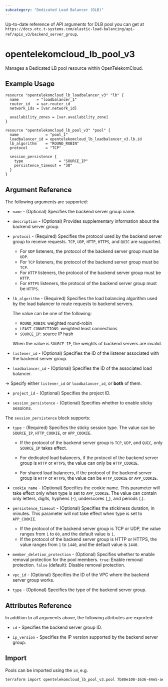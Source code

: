```yaml
---
subcategory: "Dedicated Load Balancer (DLB)"
---
```


Up-to-date reference of API arguments for DLB pool you can get at
`https://docs.otc.t-systems.com/elastic-load-balancing/api-ref/apis_v3/backend_server_group`.

# opentelekomcloud_lb_pool_v3

Manages a Dedicated LB pool resource within OpenTelekomCloud.

## Example Usage

```hcl
resource "opentelekomcloud_lb_loadbalancer_v3" "lb" {
  name        = "loadbalancer_1"
  router_id   = var.router_id
  network_ids = [var.network_id]

  availability_zones = [var.availability_zone]
}

resource "opentelekomcloud_lb_pool_v3" "pool" {
  name            = "pool_1"
  loadbalancer_id = opentelekomcloud_lb_loadbalancer_v3.lb.id
  lb_algorithm    = "ROUND_ROBIN"
  protocol        = "TCP"

  session_persistence {
    type                = "SOURCE_IP"
    persistence_timeout = "30"
  }
}

```

## Argument Reference

The following arguments are supported:

* `name` - (Optional) Specifies the backend server group name.

* `description` - (Optional) Provides supplementary information about the backend server group.

* `protocol` - (Required) Specifies the protocol used by the backend server group to receive requests.
  `TCP`, `UDP`, `HTTP`, `HTTPS`, and `QUIC` are supported.

  * For `UDP` listeners, the protocol of the backend server group must be `UDP`.
  * For `TCP` listeners, the protocol of the backend server group must be `TCP`.
  * For `HTTP` listeners, the protocol of the backend server group must be `HTTP`.
  * For `HTTPS` listeners, the protocol of the backend server group must be `HTTPS`.

* `lb_algorithm` - (Required) Specifies the load balancing algorithm used by the load balancer to route requests to backend servers.

  The value can be one of the following:
  * `ROUND_ROBIN`: weighted round-robin
  * `LEAST_CONNECTIONS`: weighted least connections
  * `SOURCE_IP`: source IP hash

  When the value is `SOURCE_IP`, the weights of backend servers are invalid.

* `listener_id` - (Optional) Specifies the ID of the listener associated with the backend server group.

* `loadbalancer_id` - (Optional) Specifies the ID of the associated load balancer.

-> Specify either `listener_id` or `loadbalancer_id`, or **both** of them.

* `project_id` - (Optional) Specifies the project ID.

* `session_persistence` - (Optional) Specifies whether to enable sticky sessions.

The `session_persistence` block supports:

* `type` - (Required) Specifies the sticky session type. The value can be `SOURCE_IP`, `HTTP_COOKIE`, or `APP_COOKIE`.

  * If the protocol of the backend server group is `TCP`, `UDP`, and `QUIC`, only `SOURCE_IP` takes effect.

  * For dedicated load balancers, if the protocol of the backend server group is `HTTP` or `HTTPS`, the value can only be `HTTP_COOKIE`.

  * For shared load balancers, if the protocol of the backend server group is `HTTP` or `HTTPS`, the value can be `HTTP_COOKIE` or `APP_COOKIE`.

* `cookie_name` - (Optional) Specifies the cookie name. This parameter will take effect only when type is set to `APP_COOKIE`.
  The value can contain only letters, digits, hyphens (-), underscores (_), and periods (.).

* `persistence_timeout` - (Optional) Specifies the stickiness duration, in minutes.
  This parameter will not take effect when type is set to `APP_COOKIE`.
  * If the protocol of the backend server group is TCP or UDP,
  the value ranges from `1` to `60`, and the default value is `1`.
  * If the protocol of the backend server group is HTTP or HTTPS, the value ranges from `1` to `1440`,
  and the default value is `1440`.

* `member_deletion_protection` - (Optional) Specifies whether to enable removal protection for the pool members.
  `true`: Enable removal protection.
  `false` (default): Disable removal protection.

* `vpc_id` - (Optional) Specifies the ID of the VPC where the backend server group works.

* `type` - (Optional) Specifies the type of the backend server group.


## Attributes Reference

In addition to all arguments above, the following attributes are exported:

* `id` - Specifies the backend server group ID.

* `ip_version` - Specifies the IP version supported by the backend server group.

## Import

Pools can be imported using the `id`, e.g.

```sh
terraform import opentelekomcloud_lb_pool_v3.pool 7b80e108-1636-44e5-aece-986b0052b7dd
```

